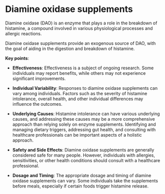[//]: # (source: ?)
[//]: # (tags: supplements)

# Diamine oxidase supplements

Diamine oxidase (DAO) is an enzyme that plays a role in the breakdown of histamine, a compound involved in various physiological processes and allergic reactions.

Diamine oxidase supplements provide an exogenous source of DAO, with the goal of aiding in the digestion and breakdown of histamine.

**Key points**:

* **Effectiveness**: Effectiveness is a subject of ongoing research. Some individuals may report benefits, while others may not experience significant improvements.

* **Individual Variability**: Responses to diamine oxidase supplements can vary among individuals. Factors such as the severity of histamine intolerance, overall health, and other individual differences may influence the outcomes.

* **Underlying Causes**: Histamine intolerance can have various underlying causes, and addressing these causes may be a more comprehensive approach than relying solely on enzyme supplements. Identifying and managing dietary triggers, addressing gut health, and consulting with healthcare professionals can be important aspects of a holistic approach.

* **Safety and Side Effects**: Diamine oxidase supplements are generally considered safe for many people. However, individuals with allergies, sensitivities, or other health conditions should consult with a healthcare professional.

* **Dosage and Timing**: The appropriate dosage and timing of diamine oxidase supplements can vary. Some individuals take the supplements before meals, especially if certain foods trigger histamine release.
